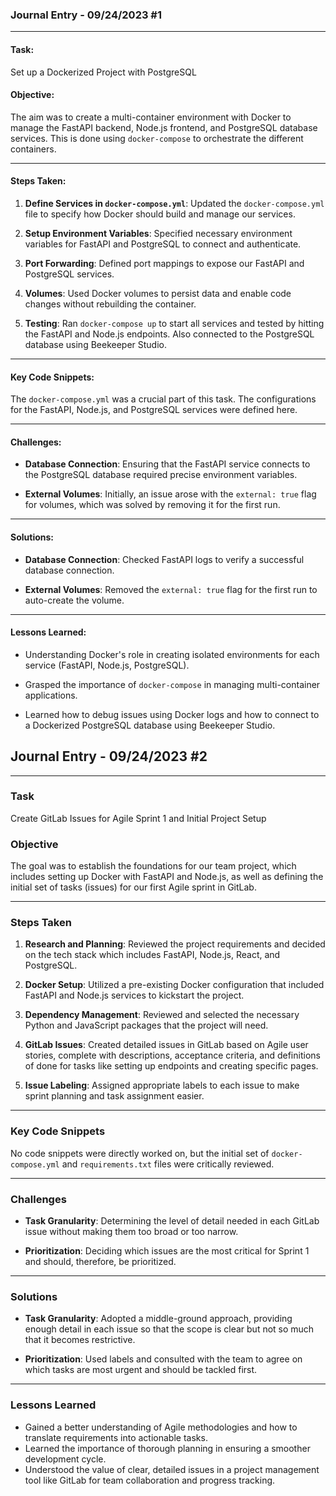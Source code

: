 ### Journal Entry - 09/24/2023 #1

---

#### Task:

Set up a Dockerized Project with PostgreSQL

#### Objective:

The aim was to create a multi-container environment with Docker to manage the FastAPI backend, Node.js frontend, and PostgreSQL database services. This is done using `docker-compose` to orchestrate the different containers.

---

#### Steps Taken:

1. **Define Services in `docker-compose.yml`**: Updated the `docker-compose.yml` file to specify how Docker should build and manage our services.

2. **Setup Environment Variables**: Specified necessary environment variables for FastAPI and PostgreSQL to connect and authenticate.

3. **Port Forwarding**: Defined port mappings to expose our FastAPI and PostgreSQL services.

4. **Volumes**: Used Docker volumes to persist data and enable code changes without rebuilding the container.

5. **Testing**: Ran `docker-compose up` to start all services and tested by hitting the FastAPI and Node.js endpoints. Also connected to the PostgreSQL database using Beekeeper Studio.

---

#### Key Code Snippets:

The `docker-compose.yml` was a crucial part of this task. The configurations for the FastAPI, Node.js, and PostgreSQL services were defined here.

---

#### Challenges:

- **Database Connection**: Ensuring that the FastAPI service connects to the PostgreSQL database required precise environment variables.

- **External Volumes**: Initially, an issue arose with the `external: true` flag for volumes, which was solved by removing it for the first run.

---

#### Solutions:

- **Database Connection**: Checked FastAPI logs to verify a successful database connection.

- **External Volumes**: Removed the `external: true` flag for the first run to auto-create the volume.

---

#### Lessons Learned:

- Understanding Docker's role in creating isolated environments for each service (FastAPI, Node.js, PostgreSQL).

- Grasped the importance of `docker-compose` in managing multi-container applications.

- Learned how to debug issues using Docker logs and how to connect to a Dockerized PostgreSQL database using Beekeeper Studio.

## Journal Entry - 09/24/2023 #2

---

### Task

Create GitLab Issues for Agile Sprint 1 and Initial Project Setup

### Objective

The goal was to establish the foundations for our team project, which includes setting up Docker with FastAPI and Node.js, as well as defining the initial set of tasks (issues) for our first Agile sprint in GitLab.

---

### Steps Taken

1. **Research and Planning**:
   Reviewed the project requirements and decided on the tech stack which includes FastAPI, Node.js, React, and PostgreSQL.

2. **Docker Setup**:
   Utilized a pre-existing Docker configuration that included FastAPI and Node.js services to kickstart the project.

3. **Dependency Management**:
   Reviewed and selected the necessary Python and JavaScript packages that the project will need.

4. **GitLab Issues**:
   Created detailed issues in GitLab based on Agile user stories, complete with descriptions, acceptance criteria, and definitions of done for tasks like setting up endpoints and creating specific pages.

5. **Issue Labeling**:
   Assigned appropriate labels to each issue to make sprint planning and task assignment easier.

---

### Key Code Snippets

No code snippets were directly worked on, but the initial set of `docker-compose.yml` and `requirements.txt` files were critically reviewed.

---

### Challenges

- **Task Granularity**:
  Determining the level of detail needed in each GitLab issue without making them too broad or too narrow.

- **Prioritization**:
  Deciding which issues are the most critical for Sprint 1 and should, therefore, be prioritized.

---

### Solutions

- **Task Granularity**:
  Adopted a middle-ground approach, providing enough detail in each issue so that the scope is clear but not so much that it becomes restrictive.

- **Prioritization**:
  Used labels and consulted with the team to agree on which tasks are most urgent and should be tackled first.

---

### Lessons Learned

- Gained a better understanding of Agile methodologies and how to translate requirements into actionable tasks.
- Learned the importance of thorough planning in ensuring a smoother development cycle.
- Understood the value of clear, detailed issues in a project management tool like GitLab for team collaboration and progress tracking.

